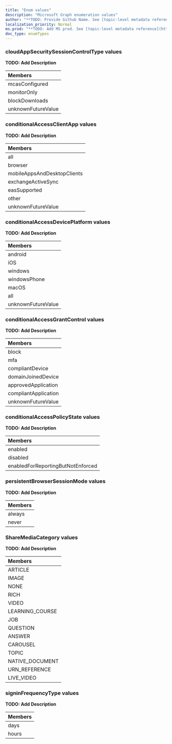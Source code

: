 ```yaml
---
title: "Enum values"
description: "Microsoft Graph enumeration values"
author: "**TODO: Provide Github Name. See [topic-level metadata reference](https://msgo.azurewebsites.net/add/document/guidelines/metadata.html#topic-level-metadata)**"
localization_priority: Normal
ms.prod: "**TODO: Add MS prod. See [topic-level metadata reference](https://msgo.azurewebsites.net/add/document/guidelines/metadata.html#topic-level-metadata)**"
doc_type: enumTypes
---
```


### cloudAppSecuritySessionControlType values 

**TODO: Add Description**

|Members|
|:---|
|mcasConfigured|
|monitorOnly|
|blockDownloads|
|unknownFutureValue|

### conditionalAccessClientApp values 

**TODO: Add Description**

|Members|
|:---|
|all|
|browser|
|mobileAppsAndDesktopClients|
|exchangeActiveSync|
|easSupported|
|other|
|unknownFutureValue|

### conditionalAccessDevicePlatform values 

**TODO: Add Description**

|Members|
|:---|
|android|
|iOS|
|windows|
|windowsPhone|
|macOS|
|all|
|unknownFutureValue|

### conditionalAccessGrantControl values 

**TODO: Add Description**

|Members|
|:---|
|block|
|mfa|
|compliantDevice|
|domainJoinedDevice|
|approvedApplication|
|compliantApplication|
|unknownFutureValue|

### conditionalAccessPolicyState values 

**TODO: Add Description**

|Members|
|:---|
|enabled|
|disabled|
|enabledForReportingButNotEnforced|

### persistentBrowserSessionMode values 

**TODO: Add Description**

|Members|
|:---|
|always|
|never|

### ShareMediaCategory values 

**TODO: Add Description**

|Members|
|:---|
|ARTICLE|
|IMAGE|
|NONE|
|RICH|
|VIDEO|
|LEARNING_COURSE|
|JOB|
|QUESTION|
|ANSWER|
|CAROUSEL|
|TOPIC|
|NATIVE_DOCUMENT|
|URN_REFERENCE|
|LIVE_VIDEO|

### signinFrequencyType values 

**TODO: Add Description**

|Members|
|:---|
|days|
|hours|


